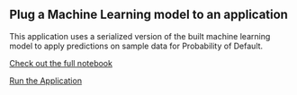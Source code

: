 ## Plug a Machine Learning model to an application

This application uses a serialized version of the built machine learning model to apply predictions on sample data for Probability of Default.


<a href="https://www.kaggle.com/penroselearning/probability-of-default-bank-loan-data">Check out the full notebook</a>

<a href="https://penrosedata.pythonanywhere.com/apply_model">Run the Application</a>